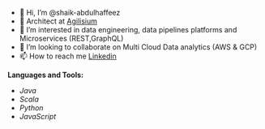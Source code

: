 - 👋 Hi, I’m @shaik-abdulhaffeez
- 💼 Architect at [Agilisium](https://www.agilisium.com/)
- 👀 I’m interested in data engineering, data pipelines platforms and Microservices (REST,GraphQL)
- 💞️ I’m looking to collaborate on Multi Cloud Data analytics (AWS & GCP)
- 📫 How to reach me [Linkedin](https://www.linkedin.com/in/shaik-abdul-haffeez-84719882?lipi=urn%3Ali%3Apage%3Ad_flagship3_profile_view_base_contact_details%3B3AeT1%2FumQ9SRbkNo711Y7A%3D%3D)

**Languages and Tools:**

- *Java*
- *Scala*
- *Python*
- *JavaScript* 

<!---
shaik-abdulhaffeez/shaik-abdulhaffeez is a ✨ special ✨ repository because its `README.md` (this file) appears on your GitHub profile.
You can click the Preview link to take a look at your changes.
--->
